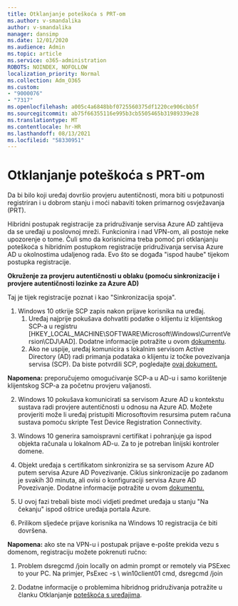 ```yaml
---
title: Otklanjanje poteškoća s PRT-om
ms.author: v-smandalika
author: v-smandalika
manager: dansimp
ms.date: 12/01/2020
ms.audience: Admin
ms.topic: article
ms.service: o365-administration
ROBOTS: NOINDEX, NOFOLLOW
localization_priority: Normal
ms.collection: Adm_O365
ms.custom:
- "9000076"
- "7317"
ms.openlocfilehash: a005c4a6848bbf0725560375df1220ce906cbb5f
ms.sourcegitcommit: ab75f66355116e995b3cb5505465b31989339e28
ms.translationtype: MT
ms.contentlocale: hr-HR
ms.lasthandoff: 08/13/2021
ms.locfileid: "58330951"
---
```

# <a name="troubleshoot-prt-issue"></a>Otklanjanje poteškoća s PRT-om

Da bi bilo koji uređaj dovršio provjeru autentičnosti, mora biti u potpunosti registriran i u dobrom stanju i moći nabaviti token primarnog osvježavanja (PRT).

Hibridni postupak registracije za pridruživanje servisa Azure AD zahtijeva da se uređaji u poslovnoj mreži. Funkcionira i nad VPN-om, ali postoje neke upozorenje o tome. Čuli smo da korisnicima treba pomoć pri otklanjanju poteškoća s hibridnim postupkom registracije pridruživanja servisa Azure AD u okolnostima udaljenog rada. Evo što se događa "ispod haube" tijekom postupka registracije.

**Okruženje za provjeru autentičnosti u oblaku (pomoću sinkronizacije i provjere autentičnosti lozinke za Azure AD)**

Taj je tijek registracije poznat i kao "Sinkronizacija spoja".

1. Windows 10 otkrije SCP zapis nakon prijave korisnika na uređaj.
    1. Uređaj najprije pokušava dohvatiti podatke o klijentu iz klijentskog SCP-a u registru [HKEY_LOCAL_MACHINE\SOFTWARE\Microsoft\Windows\CurrentVersion\CDJ\AAD]. Dodatne informacije potražite u ovom [dokumentu](https://docs.microsoft.com/azure/active-directory/devices/hybrid-azuread-join-control).
    2. Ako ne uspije, uređaj komunicira s lokalnim servisom Active Directory (AD) radi primanja podataka o klijentu iz točke povezivanja servisa (SCP). Da biste potvrdili SCP, pogledajte [ovaj dokument.](https://docs.microsoft.com/azure/active-directory/devices/hybrid-azuread-join-manual#configure-a-service-connection-point) 

**Napomena:** preporučujemo omogućivanje SCP-a u AD-u i samo korištenje klijentskog SCP-a za početnu provjeru valjanosti.

2. Windows 10 pokušava komunicirati sa servisom Azure AD u kontekstu sustava radi provjere autentičnosti u odnosu na Azure AD. Možete provjeriti može li uređaj pristupiti Microsoftovim resursima putem računa sustava pomoću skripte Test Device Registration Connectivity.

3. Windows 10 generira samoispravni certifikat i pohranjuje ga ispod objekta računala u lokalnom AD-u. Za to je potreban linijski kontroler domene.

4. Objekt uređaja s certifikatom sinkronizira se sa servisom Azure AD putem servisa Azure AD Povezivanje. Ciklus sinkronizacije po zadanom je svakih 30 minuta, ali ovisi o konfiguraciji servisa Azure AD Povezivanje. Dodatne informacije potražite u ovom [dokumentu.](https://docs.microsoft.com/azure/active-directory/hybrid/how-to-connect-sync-configure-filtering#organizational-unitbased-filtering)

5. U ovoj fazi trebali biste moći vidjeti predmet uređaja u stanju "Na čekanju" ispod oštrice uređaja portala Azure.

6. Prilikom sljedeće prijave korisnika na Windows 10 registracija će biti dovršena. 

**Napomena:** ako ste na VPN-u i postupak prijave e-pošte prekida vezu s domenom, registraciju možete pokrenuti ručno:
 1. Problem dsregcmd /join locally on admin prompt or remotely via PSExec to your PC. Na primjer, PsExec -s \\ win10client01 cmd, dsregcmd /join

 2. Dodatne informacije o problemima hibridnog pridruživanja potražite u članku Otklanjanje [poteškoća s uređajima](https://techcommunity.microsoft.com/t5/azure-active-directory-identity/azure-ad-mailbag-frequent-questions-about-using-device-based/ba-p/1257344).
